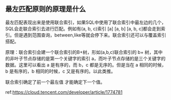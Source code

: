 ## 最左匹配原则的原理是什么

最左匹配表现出来是使用联合索引，如果SQL中使用了联合索引中最左边的几个，SQL会走联合索引去进行匹配。例如有(a, b, c)索引 [a] [a, b]  [a, b, c]都会走到索引。但是遇到范围查询，between,like等就会停下来。联合索引还可以与覆盖索引搭配。

原理：联合索引会建一个联合索引的B+树，形如(a,b,c)联合索引的 b+ 树，其中的非叶子节点存储的是第一个关键字的索引 a，而叶子节点存储的是三个关键字的数据。这里可以看出 a 是有序的，而 b，c 都是无序的。但是当在 a 相同的时候，b 是有序的，b 相同的时候，c 又是有序的。以此类推。

联合索引确定了前一个最左值 才能确定下一个值。



ref:https://cloud.tencent.com/developer/article/1774781